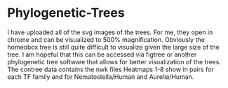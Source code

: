 # Phylogenetic-Trees
I have uploaded all of the svg images of the trees. For me, they open in chrome and can be visualized to 500% magnification. Obviously the homeobox tree is still quite difficult to visualize given the large size of the tree. I am hopeful that this can be accessed via figtree or another phylogenetic tree software that allows for better visualization of the trees. 
The contree data contains the nwk files
Heatmaps 1-8 show in pairs for each TF family and for Nematostella/Human and Aurelia/Human. 
